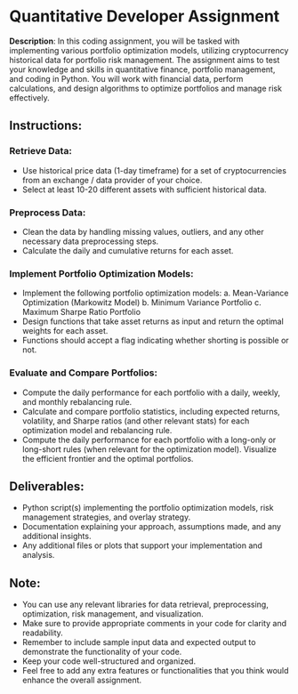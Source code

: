 # Quantitative Developer Assignment
**Description**: In this coding assignment, you will be tasked with implementing various portfolio optimization models, utilizing cryptocurrency historical data for portfolio risk management. The assignment aims to test your knowledge and skills in quantitative finance, portfolio management, and coding in Python. You will work with financial data, perform calculations, and design algorithms to optimize portfolios and manage risk effectively.

## Instructions:
### Retrieve Data:
- Use historical price data (1-day timeframe) for a set of cryptocurrencies from an exchange / data provider of your choice.
- Select at least 10-20 different assets with sufficient historical data.
### Preprocess Data:
- Clean the data by handling missing values, outliers, and any other necessary data preprocessing steps.
- Calculate the daily and cumulative returns for each asset.
### Implement Portfolio Optimization Models:
- Implement the following portfolio optimization models: a. Mean-Variance Optimization (Markowitz Model) b. Minimum Variance Portfolio c. Maximum Sharpe Ratio Portfolio
- Design functions that take asset returns as input and return the optimal weights for each asset.
- Functions should accept a flag indicating whether shorting is possible or not.
### Evaluate and Compare Portfolios:
- Compute the daily performance for each portfolio with a daily, weekly, and monthly rebalancing rule.
- Calculate and compare portfolio statistics, including expected returns, volatility, and Sharpe ratios (and other relevant stats) for each optimization model and rebalancing rule.
- Compute the daily performance for each portfolio with a long-only or long-short rules (when relevant for the optimization model).
Visualize the efficient frontier and the optimal portfolios.

## Deliverables:
- Python script(s) implementing the portfolio optimization models, risk management strategies, and overlay strategy.
- Documentation explaining your approach, assumptions made, and any additional insights.
- Any additional files or plots that support your implementation and analysis.

## Note:
- You can use any relevant libraries for data retrieval, preprocessing, optimization, risk management, and visualization.
- Make sure to provide appropriate comments in your code for clarity and readability.
- Remember to include sample input data and expected output to demonstrate the functionality of your code.
- Keep your code well-structured and organized.
- Feel free to add any extra features or functionalities that you think would enhance the overall assignment.
